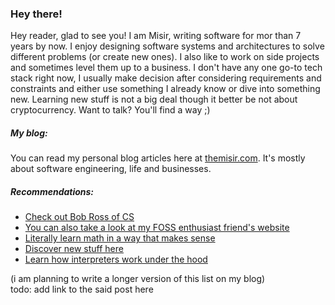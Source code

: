 ### Hey there!

Hey reader, glad to see you! I am Misir, writing software for mor than 7 years by now. I enjoy designing software systems and architectures to solve different problems (or create new ones). I also like to work on side projects and sometimes level them up to a business. I don't have any one go-to tech stack right now, I usually make decision after considering requirements and constraints and either use something I already know or dive into something new. Learning new stuff is not a big deal though it better be not about cryptocurrency. Want to talk? You'll find a way ;)

##### My blog:

You can read my personal blog articles here at [themisir.com](https://themisir.com). It's mostly about software engineering, life and businesses.

##### Recommendations:

- [Check out Bob Ross of CS](https://www.youtube.com/@BenEater)
- [You can also take a look at my FOSS enthusiast friend's website](https://rahim.li)
- [Literally learn math in a way that makes sense](https://www.youtube.com/@3blue1brown)
- [Discover new stuff here](https://www.reddit.com/r/programming/)
- [Learn how interpreters work under the hood](http://craftinginterpreters.com/)

(i am planning to write a longer version of this list on my blog)\
todo: add link to the said post here
